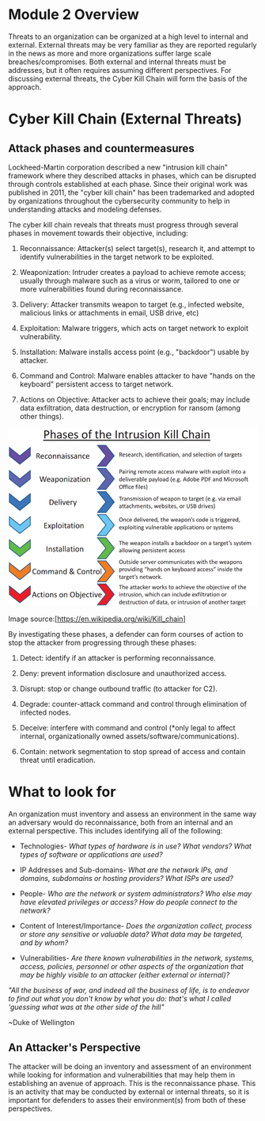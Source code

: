 Module 2 Overview
=================

Threats to an organization can be organized at a high level to internal and
external. External threats may be very familiar as they are reported regularly
in the news as more and more organizations suffer large scale
breaches/compromises. Both external and internal threats must be addresses, but
it often requires assuming different perspectives. For discussing external
threats, the Cyber Kill Chain will form the basis of the approach.

Cyber Kill Chain (External Threats)
===================================

Attack phases and countermeasures
---------------------------------

Lockheed-Martin corporation described a new "intrusion kill chain" framework
where they described attacks in phases, which can be disrupted through controls
established at each phase. Since their original work was published in 2011, the
"cyber kill chain" has been trademarked and adopted by organizations throughout
the cybersecurity community to help in understanding attacks and modeling
defenses.

The cyber kill chain reveals that threats must progress through several phases
in movement towards their objective, including:

1.  Reconnaissance: Attacker(s) select target(s), research it, and attempt to
    identify vulnerabilities in the target network to be exploited.

2.  Weaponization: Intruder creates a payload to achieve remote access; usually
    through malware such as a virus or worm, tailored to one or more
    vulnerabilities found during reconnaissance.

3.  Delivery: Attacker transmits weapon to target (e.g., infected website,
    malicious links or attachments in email, USB drive, etc)

4.  Exploitation: Malware triggers, which acts on target network to exploit
    vulnerability.

5.  Installation: Malware installs access point (e.g., "backdoor") usable by
    attacker.

6.  Command and Control: Malware enables attacker to have "hands on the
    keyboard" persistent access to target network.

7.  Actions on Objective: Attacker acts to achieve their goals; may include data
    exfiltration, data destruction, or encryption for ransom (among other
    things).

![NIST CSF](media/1bdb97b228a00f14272ff0fc1e8689a3.png)

Image source:[<https://en.wikipedia.org/wiki/Kill_chain>]

By investigating these phases, a defender can form courses of action to stop the
attacker from progressing through these phases:

1.  Detect: identify if an attacker is performing reconnaissance.

2.  Deny: prevent information disclosure and unauthorized access.

3.  Disrupt: stop or change outbound traffic (to attacker for C2).

4.  Degrade: counter-attack command and control through elimination of infected
    nodes.

5.  Deceive: interfere with command and control (\*only legal to affect
    internal, organizationally owned assets/software/communications).

6.  Contain: network segmentation to stop spread of access and contain threat
    until eradication.

What to look for
================

An organization must inventory and assess an environment in the same way an
adversary would do reconnaissance, both from an internal and an external
perspective. This includes identifying all of the following:

-   Technologies- *What types of hardware is in use? What vendors? What types of
    software or applications are used?*

-   IP Addresses and Sub-domains- *What are the network IPs, and domains,
    subdomains or hosting providers? What ISPs are used?*

-   People- *Who are the network or system administrators? Who else may have
    elevated privileges or access? How do people connect to the network?*

-   Content of Interest/Importance- *Does the organization collect, process or
    store any sensitive or valuable data? What data may be targeted, and by
    whom?*

-   Vulnerabilities- *Are there known vulnerabilities in the network, systems,
    access, policies, personnel or other aspects of the organization that may be
    highly visible to an attacker (either external or internal)?*

*"All the business of war, and indeed all the business of life, is to endeavor
to find out what you don't know by what you do: that's what I called 'guessing
what was at the other side of the hill"*

\~Duke of Wellington

An Attacker's Perspective
-------------------------

The attacker will be doing an inventory and assessment of an environment while
looking for information and vulnerabilities that may help them in establishing
an avenue of approach. This is the reconnaissance phase. This is an activity
that may be conducted by external or internal threats, so it is important for
defenders to asses their environment(s) from both of these perspectives.
